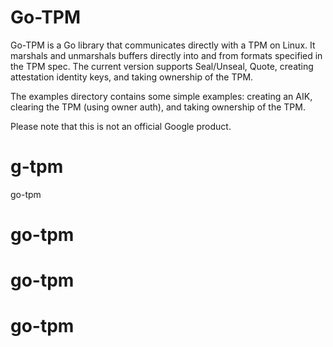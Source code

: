 Go-TPM
======

Go-TPM is a Go library that communicates directly with a TPM on Linux. It
marshals and unmarshals buffers directly into and from formats specified in the
TPM spec. The current version supports Seal/Unseal, Quote, creating attestation
identity keys, and taking ownership of the TPM.

The examples directory contains some simple examples: creating an AIK, clearing
the TPM (using owner auth), and taking ownership of the TPM.

Please note that this is not an official Google product.
# g-tpm
go-tpm
# go-tpm
# go-tpm
# go-tpm
